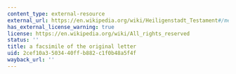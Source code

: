 ```yaml
---
content_type: external-resource
external_url: https://en.wikipedia.org/wiki/Heiligenstadt_Testament#/media/File:Beethoven_Heiligenstaedter_Testament.jpg
has_external_license_warning: true
license: https://en.wikipedia.org/wiki/All_rights_reserved
status: ''
title: a facsimile of the original letter
uid: 2cef10a3-5034-40ff-b882-c1f0b48a5f4f
wayback_url: ''
---
```

